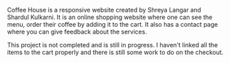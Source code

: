 Coffee House is a responsive website created by Shreya Langar and Shardul Kulkarni. It is an online shopping website where one can see the menu, order their coffee by adding it to the cart. It also has a contact page where you can give feedback about the services.

This project is not completed and is still in progress. I haven't linked all the items to the cart properly and there is still some work to do on the checkout.
